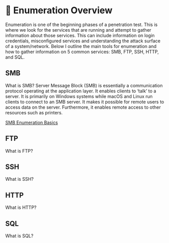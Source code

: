 # 👀 Enumeration Overview
  Enumeration is one of the beginning phases of a penetration test. This is where we look for the services that are running and attempt to gather information about those services.
  This can include information on login credentials, misconfigured services and understanding the attack surface of a system/network. Below I outline the main tools for enumeration and how to gather information on 5 common services: SMB, FTP, SSH, HTTP, and SQL.
  

## SMB
What is SMB?
Server Message Block (SMB) is essentially a communication protocol operating at the application layer. It enables clients to ‘talk’ to a server. It is primarily on Windows systems while macOS and Linux run clients to connect to an SMB server. It makes it possible for remote users to access data on the server. Furthermore, it enables remote access to other resources such as printers.

[SMB Enumeration Basics]()

## FTP
What is FTP?

## SSH
What is SSH?

## HTTP
What is HTTP?

## SQL
What is SQL?
